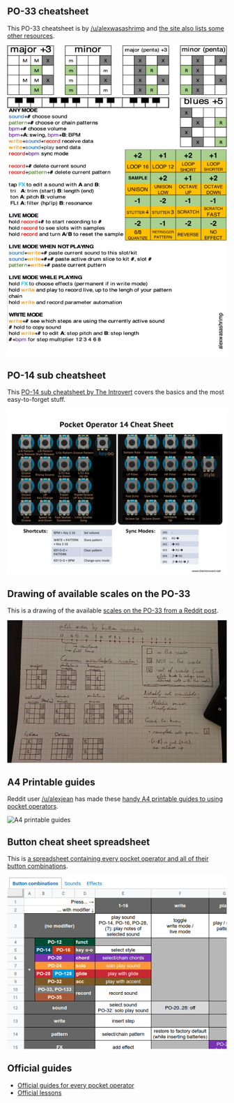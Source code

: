 ## PO-33 cheatsheet

This PO-33 cheatsheet is by [/u/alexwasashrimp](https://reddit.com/u/alexwasashrimp) and [the site also lists some other resources](https://alexwasashrimp.space/index.php/2020/10/20/po-33-cheat-sheet-and-resources/).

![PO-33 cheatsheet by alexwasashrimp](img/content/po-33-725x1024.png)

## PO-14 sub cheatsheet

This [PO-14 sub cheatsheet by The Introvert](https://theintrovert.net/2015/03/28/pocket-operator-cheat-sheet/) covers the basics and the most easy-to-forget stuff.

![PO-14 sub cheatsheet](img/content/po-14-cheat-sheet.jpg)

## Drawing of available scales on the PO-33

This is a drawing of the available [scales on the PO-33 from a Reddit post](https://www.reddit.com/r/pocketoperators/comments/9v38e8/a_diagram_of_available_scales_on_the_po33_ko_and/).

![Hello](img/oSPsQ2T.jpeg)

## A4 Printable guides

Reddit user [/u/alexjean](https://reddit.com/u/alexjean) has made these [handy A4 printable guides to using pocket operators](https://www.reddit.com/r/pocketoperators/comments/k9muli/po33_printerfriendly_collected_user_guides_10page/).

![A4 printable guides](https://preview.redd.it/x2om79j214461.png?width=2134&format=png&auto=webp&s=1896b094ff3bed50e85f6a11ffbd8b508be299f4)

## Button cheat sheet spreadsheet

This is [a spreadsheet containing every pocket operator and all of their button combinations](https://docs.google.com/spreadsheets/d/13T3AdhtiYx6TmdW71KpoU7DN1YiaeeJwFbNhjGlpT30/htmlview#).

![Thumbnail of a spreadsheet containing every pocket operator button combination](img/content/spreadsheet-button-cheatsheet.png)

## Official guides

* [Official guides for every pocket operator](https://teenage.engineering/guides)
* [Official lessons](https://teenage.engineering/ems#lessons)

